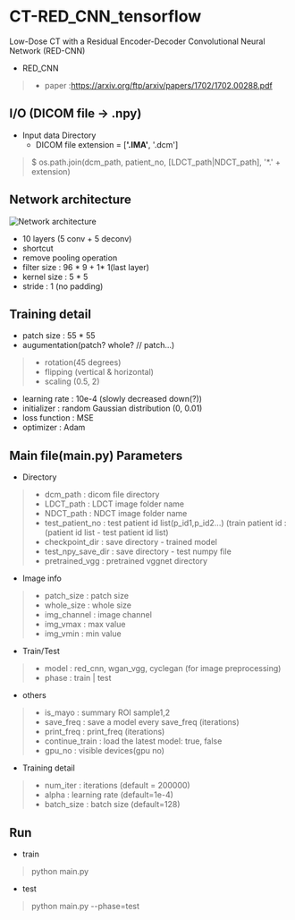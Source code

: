 # CT-RED_CNN_tensorflow
Low-Dose CT with a Residual Encoder-Decoder Convolutional Neural Network (RED-CNN)
* RED_CNN
>	* paper :https://arxiv.org/ftp/arxiv/papers/1702/1702.00288.pdf
## I/O (DICOM file -> .npy)
* Input data Directory  
  * DICOM file extension = [<b>'.IMA'</b>, '.dcm']
> $ os.path.join(dcm_path, patient_no, [LDCT_path|NDCT_path], '*.' + extension)
## Network architecture  
![Network architecture](https://github.com/hyeongyuy/CT-RED_CNN_tensorflow/blob/master/img/architecture.JPG)  
* 10 layers (5 conv  + 5 deconv)
* shortcut
* remove pooling operation
* filter size : 96 * 9 + 1* 1(last layer)
* kernel size : 5 * 5
* stride : 1 (no padding)
## Training detail
* patch size : 55 * 55
* augumentation(patch? whole? // patch...)
>   * rotation(45 degrees)
>   * flipping (vertical & horizontal)
>   * scaling (0.5, 2)
* learning rate : 10e-4  (slowly decreased down(?))
* initializer : random Gaussian distribution (0, 0.01)
* loss function : MSE 
* optimizer : Adam 
## Main file(main.py) Parameters
* Directory
> * dcm_path : dicom file directory
> * LDCT_path : LDCT image folder name
> * NDCT_path : NDCT image folder name
> * test_patient_no : test patient id list(p_id1,p_id2...) (train patient id : (patient id list - test patient id list)
> * checkpoint_dir : save directory - trained model
> * test_npy_save_dir : save directory - test numpy file
> * pretrained_vgg : pretrained vggnet directory
* Image info
> * patch_size : patch size 
> * whole_size : whole size
> * img_channel : image channel
> * img_vmax : max value
> * img_vmin : min value
* Train/Test
> * model : red_cnn, wgan_vgg, cyclegan (for image preprocessing)
> * phase : train | test
* others
> * is_mayo : summary ROI sample1,2
> * save_freq : save a model every save_freq (iterations)
> * print_freq : print_freq (iterations)
> * continue_train : load the latest model: true, false
> * gpu_no : visible devices(gpu no)
* Training detail
> * num_iter : iterations (default = 200000)
> * alpha : learning rate (default=1e-4)
> * batch_size : batch size (default=128)
## Run
* train
> python main.py
* test
> python main.py --phase=test
